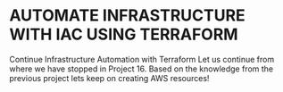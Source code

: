 # AUTOMATE INFRASTRUCTURE WITH IAC USING TERRAFORM

Continue Infrastructure Automation with Terraform
Let us continue from where we have stopped in Project 16. Based on the knowledge from the previous project lets keep on creating AWS resources!